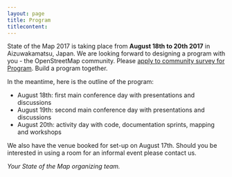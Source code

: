 ```yaml
---
layout: page
title: Program
titlecontent:
---
```


State of the Map 2017 is taking place from **August 18th to 20th 2017** in Aizuwakamatsu, Japan. We are looking forward to designing a program with you - the OpenStreetMap community. Please [apply to community survey for Program](https://blog.openstreetmap.org/2017/04/11/community-survey-for-the-state-of-the-map-2017-program/). Build a program together. 

In the meantime, here is the outline of the program:

- August 18th: first main conference day with presentations and discussions
- August 19th: second main conference day with presentations and discussions
- August 20th: activity day with code, documentation sprints, mapping and workshops

We also have the venue booked for set-up on August 17th. Should you be interested in using a room for an informal event please contact us.

*Your State of the Map organizing team.*

